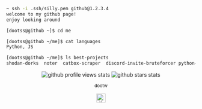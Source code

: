 ```bash
~ ssh -i .ssh/silly.pem github@1.2.3.4
welcome to my github page!
enjoy looking around

[dootss@github ~]$ cd me

[dootss@github ~/me]$ cat languages
Python, JS

[dootss@github ~/me]$ ls best-projects
shodan-dorks  noter  catbox-scraper  discord-invite-bruteforcer python-minesweeper 
```

<p align="center">
  <!-- Profile Views -->
 <img src="https://komarev.com/ghpvc/?username=dootss&style=flat-square&color=ff69b4&label=views" alt="github profile views stats" />

  <!-- GitHub Stars -->
  <img src="https://img.shields.io/github/stars/dootss?style=flat-square&color=ff69b4" alt="github stars stats"/>
</p>



      
<p align="center">
  <sub>dootw</sub>
</p>

<p align="center">
  <a href="https://discordapp.com/users/476415736466636810">
    <img src="https://cdn.icon-icons.com/icons2/2108/PNG/512/discord_icon_130958.png" width="24" height="24" alt="discord logo">
  </a>
</p>
